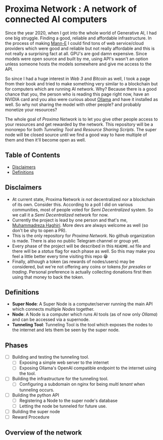# Proxima Network : A network of connected AI computers

Since the year 2020, when I got into the whole world of Generative AI, I had one big struggle. Finding a good, reliable and affordable infrastructure. In the process of making [Mann-E](https://mann-e.com) I could find tons of web service/cloud providers which were good and reliable but not really affordable and this is not really a surprising fact at all. GPU's are god damn expensive. Since models were open source and built by me, using API's wasn't an option unless someone hosts the models somewhere and give me access to the API.

So since I had a huge interest in _Web 3_ and _Bitcoin_ as well, I took a page from their book and tried to make something very similar to a blockchain but for computers which are running AI network. Why? Because there is a good chance that you, the person who is reading this page right now, have an NVIDIA card and you also were curious about [Ollama](https://ollama.com) and have it installed as well. So why not sharing the model with other people? and probably monetize your resources? 

The whole goal of _Proxima Network_ is to let you give other people access to your resources and get rewarded by the network. This repository will be a monorepo for both _Tunneling Tool_ and _Resource Sharing Scripts_. The super node will be closed source until we find a good way to have multiple of them and then it'll become open as well. 

## Table of Contents

- [Disclaimers](#disclaimers)
- [Definitions](#definitions)

## Disclaimers

- At current state, Proxima Network _is not_ decentralized _nor_ a blockchain of its own. Consider this. According to a poll I did on various communities, most of people voted for _Semi Decentralized_ system. So we call it a _Semi Decentralized_ network for now. 
- Currently the project is lead by one person and that's me, [Muhammadreza Haghiri](https://haghiri75.com/en). More devs are always welcome as well (so don't be shy to open a PR). 
- This is the only repository for _Proxima Network_. No github organization is made. There is also no public Telegram channel or group yet.
- Every phase of the project will be described in this `README.md` file and there will be a _status_ flag for each phase as well. So this may make you feel a little better every time visiting this repo 😁
- Finally, although a token (as rewards of nodes/users) may be considered, but we're not offering any coins or tokens _for presales_ or _trading_. Personal preference is actually collecting donations first then using that money to back the token. 

## Definitions

- **Super Node**: A Super Node is a computer/server running the main API which connects multiple _Nodes_ together. 
- **Node**: A Node is a computer which runs AI tools (as of now only _Ollama_) and can be accessed via a supernode. 
- **Tunneling Tool**: Tunneling Tool is the tool which exposes the nodes to the internet and lets them be seen by the super node. 

## Phases

- [ ] Building and testing the tunneling tool. 
    - [ ] Exposing a simple web server to the internet
    - [ ] Exposing Ollama's OpenAI compatible endpoint to the internet using the tool. 
- [ ] Building the infrastructure for the tunneling tool. 
    - [ ] Configuring a subdomain on nginx for being _multi tenant_ when tunneling occurs.
- [ ] Building the python API 
    - [ ] Registering a Node to the super node's database 
    - [ ] Letting the node be tunneled for future use. 
- [ ] Building the super node 
- [ ] Reward Procedure

## Overview of the network